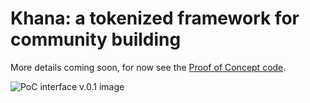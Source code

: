 # Khana: a tokenized framework for community building

More details coming soon, for now see the [Proof of Concept code](https://github.com/mrdavey/KhanaFramework/tree/master/Khana%20POC).

![PoC interface v.0.1 image](https://raw.githubusercontent.com/mrdavey/KhanaFramework/master/Khana%20POC/PoC.v.0.1.png)
